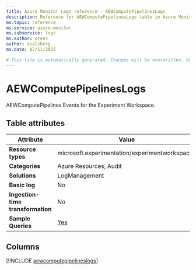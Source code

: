 ```yaml
---
title: Azure Monitor Logs reference - AEWComputePipelinesLogs
description: Reference for AEWComputePipelinesLogs table in Azure Monitor Logs.
ms.topic: reference
ms.service: azure-monitor
ms.subservice: logs
ms.author: orens
author: osalzberg
ms.date: 02/11/2025

# This file is automatically generated. Changes will be overwritten. Do not change this file directly.
---
```


# AEWComputePipelinesLogs

AEWComputePipelines Events for the Experiment Workspace.


## Table attributes

|Attribute|Value|
|---|---|
|**Resource types**|microsoft.experimentation/experimentworkspaces|
|**Categories**|Azure Resources, Audit|
|**Solutions**| LogManagement|
|**Basic log**|No|
|**Ingestion-time transformation**|No|
|**Sample Queries**|[Yes](/azure/azure-monitor/reference/queries/aewcomputepipelineslogs)|



## Columns
  
[!INCLUDE [aewcomputepipelineslogs](~/reusable-content/ce-skilling/azure/includes/azure-monitor/reference/tables/aewcomputepipelineslogs-include.md)]
